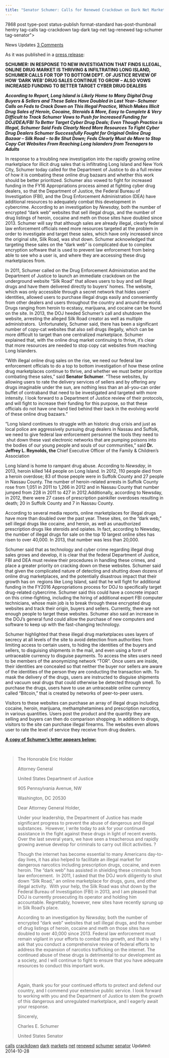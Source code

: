 ```yaml
---
title: "Senator Schumer: Calls for Renewed Crackdown on Dark Net Markets"
---
```


7868 post type-post status-publish format-standard has-post-thumbnail hentry  tag-calls tag-crackdown tag-dark tag-net tag-renewed tag-schumer tag-senator">
<div class="post-inner
Posted by: DeepDotWeb
<span>October 28, 2014</span>
<span>in <a href="https://www.deepdotweb.com/category/news-updates/" rel="category tag">News Updates</a></span>
<a href="/2014/10/28/senator-schumer-calls-for-renewed-crackdown-on-dark-net-markets/#comments">3 Comments</a></span>
</p>
<p>As it was published in a <a href="http://www.schumer.senate.gov/record.cfm?id=356497&amp;" target="_blank">press release</a>:</p>
<p><b>SCHUMER: IN RESPONSE TO NEW INVESTIGATION THAT FINDS ILLEGAL, ONLINE DRUG MARKET IS THRIVING &amp; INFILTRATING LONG ISLAND, SCHUMER CALLS FOR TOP TO BOTTOM DEPT. OF JUSTICE REVIEW OF HOW ‘DARK WEB’ DRUG SALES CONTINUE TO GROW – ALSO VOWS INCREASED FUNDING TO BETTER TARGET CYBER DRUG DEALERS </b></p>
<p><b><i>According to Report, Long Island is Likely Home to Many Digital Drug Buyers &amp; Sellers and These Sales Have Doubled in Last Year– Schumer Calls on Feds to Crack Down on This Illegal Practice, Which Makes Illicit Drug Sales of Heroin, Cocaine, Steroids &amp; More, Easy to Complete &amp; Very Difficult to Track Schumer Vows to Push for Increased Funding for DOJ/DEA/FBI To Better Target Cyber Drug Deals; Even Though Practice is Illegal, Schumer Said Feds Clearly Need More Resources To Fight Cyber Drug Dealers Schumer Successfully Fought for Original Online Drug Bazaar – Silk Road – to Be Shut Down; Feds Clearly Must do More to Stop Copy Cat Websites From Reaching Long Islanders from Teenagers to Adults </i></b></p>
<p>In response to a troubling new investigation into the rapidly growing online marketplace for illicit drug sales that is infiltrating Long Island and New York City, Schumer today called for the Department of Justice to do a full review of how it is combating these online drug bazaars and whether this work should be better prioritized. Schumer also vowed to fight for increased funding in the FY16 Appropriations process aimed at fighting cyber drug dealers, so that the Department of Justice, the Federal Bureau of Investigation (FBI), and the Drug Enforcement Administration (DEA) have additional resources to adequately combat this development in cybercrime. According to an investigation by <em>Newsday, </em>both the number of encrypted “dark web” websites that sell illegal drugs, and the number of drug listings of heroin, cocaine and meth on those sites have doubled since 2013. Schumer will say that although sales are already illegal, clearly federal law enforcement officials need more resources targeted at the problem in order to investigate and target these sales, which have only increased since the original site, Silk Road, was shut down. Schumer acknowledged that targeting these sales on the “dark web” is complicated due to complex encryption software that is used to prevent law enforcement from being able to see who a user is, and where they are accessing these drug marketplaces from.</p>
<p>In 2011, Schumer called on the Drug Enforcement Administration and the Department of Justice to launch an immediate crackdown on the underground website “Silk Road” that allows users to buy and sell illegal drugs and have them delivered directly to buyers’ homes. The website, which was only accessible through a secret network that hides users’ identities, allowed users to purchase illegal drugs easily and conveniently from other dealers and users throughout the country and around the world. Drugs ranging from heroin to ecstasy, marijuana, and cocaine can be found on the site. In 2013, the DOJ heeded Schumer’s call and shutdown the website, arresting the alleged Silk Road creator as well as multiple administrators.  Unfortunately, Schumer said, there has been a significant number of copy-cat websites that also sell drugs illegally, which can be more difficult to target than one centralized marketplace. Schumer explained that, with the online drug market continuing to thrive, it’s clear that more resources are needed to stop copy cat websites from reaching Long Islanders.</p>
<p>“With illegal online drug sales on the rise, we need our federal law enforcement officials to do a top to bottom investigation of how these online drug marketplaces continue to thrive, and whether we must better prioritize combating these sales,” said <strong>Senator Schumer</strong>. “These websites, by allowing users to rate the delivery services of sellers and by offering any drugs imaginable under the sun, are nothing less than an all-you-can order buffet of contraband that need to be investigated and targeted with more intensity. I look forward to a Department of Justice review of their protocols, and will fight to increase their funding for this purpose, so that these officials do not have one hand tied behind their back in the evolving world of these online drug bazaars.”</p>
<p>“Long Island continues to struggle with an historic drug crisis and just as local police are aggressively pursuing drug dealers in Nassau and Suffolk, we need to give federal law enforcement personnel the tools they need to  shut down these vast electronic networks that are pumping poisons into the bodies of our young people and souls of our communities,” said <strong>Dr. Jeffrey L. Reynolds, the </strong>Chief Executive Officer of the Family &amp; Children&#8217;s Association</p>
<p>Long Island is home to rampant drug abuse. According to <em>Newsday</em>, in 2013, heroin killed 144 people on Long Island. In 2012, 110 people died from a heroin overdose; 83 of those people were in Suffolk County and 27 people in Nassau County. The number of heroin-related arrests in Suffolk County rose from 1,051 in 2011 to 1,266 in 2012 and in Nassau County that number jumped from 228 in 2011 to 427 in 2012.Additionally, according to Newsday, in 2012, there were 27 cases of prescription painkiller overdoses resulting in death; 20 in Suffolk County and 7 in Nassau County.</p>
<p>According to several media reports, online marketplaces for illegal drugs have more than doubled over the past year. These sites, on the “dark web,” sell illegal drugs like cocaine, and heroin, as well as unauthorized prescription drugs like steroids and opiates. In fact, according to Newsday, the number of illegal drugs for sale on the top 10 largest online sites has risen to over 40,000. In 2013, that number was less than 20,000.</p>
<p>Schumer said that as technology and cyber crime regarding illegal drug sales grows and develop, it is clear that the federal Department of Justice, FBI and DEA must review their procedures in handling these crimes, and place a greater priority on cracking down on these websites. Schumer said that given the complicated nature of detecting and shutting down dozens of online drug marketplaces, and the potentially disastrous impact that their growth has on  regions like Long Island, said that he will fight for additional funding in the FY2016 Appropriations process for DOJ to specifically target drug-related cybercrime. Schumer said this could have a concrete impact on this crime-fighting, including the hiring of additional expert FBI computer technicians, whose main job is to break through these encrypted drug websites and track their origin, buyers and sellers. Currently, there are not enough people to target these websites. Schumer also said an increase in the DOJ’s general fund could allow the purchase of new computers and software to keep up with the fast-changing technology.</p>
<p>Schumer highlighted that these illegal drug marketplaces uses layers of secrecy at all levels of the site to avoid detection from authorities: from limiting access to certain users, to hiding the identities of the buyers and sellers, to disguising shipments in the mail, and even using a form of untraceable currency to disguise payments. To access the sites users need to be members of the anonymizing network “TOR”. Once users are inside, their identities are concealed so that neither the buyer nor sellers are aware of the identities of the person they are conducting the transaction with. To mask the delivery of the drugs, users are instructed to disguise shipments and vacuum seal drugs that could otherwise be detected through smell. To purchase the drugs, users have to use an untraceable online currency called “Bitcoin,” that is created by networks of peer-to-peer users.</p>
<p>Visitors to these websites can purchase an array of illegal drugs including cocaine, heroin, marijuana, methamphetamines and prescription narcotics, in various quantities. Users post the product and the quantity they are selling and buyers can then do comparison shopping. In addition to drugs, visitors to the site can purchase illegal firearms. The websites even allows user to rate the level of service they receive from drug dealers.</p>
<p><span style="text-decoration: underline;"><strong>A copy of Schumer’s letter appears below:</strong></span></p>
<p>&nbsp;</p>
<blockquote><p>The Honorable Eric Holder</p>
<p>Attorney General</p>
<p>United States Department of Justice</p>
<p>905 Pennsylvania Avenue, NW</p>
<p>Washington, DC 20530</p>
<p>Dear Attorney General Holder,</p>
<p>Under your leadership, the Department of Justice has made significant progress to prevent the abuse of dangerous and illegal substances.  However, I write today to ask for your continued assistance in the fight against these drugs in light of recent events. Over the last several years, we have seen a treacherous and rapidly growing avenue develop for criminals to carry out illicit activities. ?‎</p>
<p>Though the internet has become essential to many Americans day-to-day lives, it has also helped to facilitate an illegal market for dangerous narcotics including prescription drugs, cocaine, and even heroin. The “dark web” has assisted in shielding these criminals from law enforcement.  In 2011, I asked that the DOJ work diligently to shut down “Silk Road,” an online marketplace for drugs, guns, and other illegal activity.  With your help, the Silk Road was shut down by the Federal Bureau of Investigation (FBI) in 2013, and I am pleased that DOJ is currently prosecuting its operator and holding him accountable. ‎Regrettably, however, new sites have recently sprung up in Silk Road&#8217;s place.</p>
<p>According to an investigation by <em>Newsday, </em>both the number of encrypted “dark web” websites that sell illegal drugs, and the number of drug listings of heroin, cocaine and meth on those sites have doubled to over 40,000 since 2013‎. Federal law enforcement must remain vigilant in your efforts to combat this growth, and that is why I ask that you conduct a comprehensive review of federal efforts to address the expansion of narcotics trafficking on the internet. The continued abuse of these drugs is detrimental to our development as a society, and I will continue to fight to ensure that you have adequate resources to conduct this important work.</p>
<p>&nbsp;</p>
<p>Again, thank you for your continued efforts to protect and defend our country, and I commend your extensive public service. I look forward to working with you and the Department of Justice to stem the growth of this dangerous and unregulated marketplace, and I eagerly await your response.</p>
<p>Sincerely,</p>
<p>Charles E. Schumer</p>
<p>United States Senator</p></blockquote>
</div>
<a href="https://www.deepdotweb.com/tag/calls/" rel="tag">calls</a> <a href="https://www.deepdotweb.com/tag/crackdown/" rel="tag">crackdown</a> <a href="https://www.deepdotweb.com/tag/dark/" rel="tag">dark</a> <a href="https://www.deepdotweb.com/tag/markets/" rel="tag">markets</a> <a href="https://www.deepdotweb.com/tag/net/" rel="tag">net</a> <a href="https://www.deepdotweb.com/tag/renewed/" rel="tag">renewed</a> <a href="https://www.deepdotweb.com/tag/schumer/" rel="tag">schumer</a> <a href="https://www.deepdotweb.com/tag/senator/" rel="tag">senator</a></span> 
Updated: 2014-10-28
    
